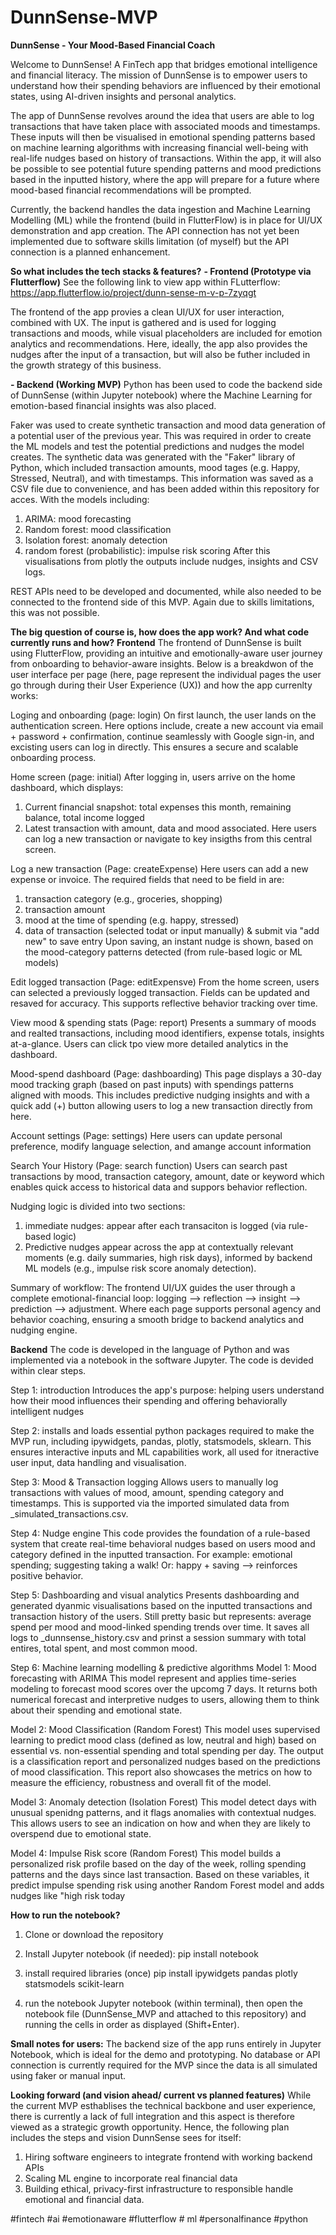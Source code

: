 # DunnSense-MVP
**DunnSense - Your Mood-Based Financial Coach**

Welcome to DunnSense! A FinTech app that bridges emotional intelligence and financial literacy. The mission of DunnSense is to empower users to understand how their spending behaviors are influenced by their emotional states, using AI-driven insights and personal analytics. 

The app of DunnSense revolves around the idea that users are able to log transactions that have taken place with associated moods and timestamps. These inputs will then be visualised in emotional spending patterns based on machine learning algorithms with increasing financial well-being with real-life nudges based on history of transactions. Within the app, it will also be possible to see potential future spending patterns and mood predictions based in the inputted history, where the app will prepare for a future where mood-based financial recommendations will be prompted. 

Currently, the backend handles the data ingestion and Machine Learning Modelling (ML) while the frontend (build in FlutterFlow) is in place for UI/UX demonstration and app creation. The API connection has not yet been implemented due to software skills limitation (of myself) but the API connection is a planned enhancement. 

**So what includes the tech stacks & features?**
**- Frontend (Prototype via Flutterflow)**
See the following link to view app within FLutterflow: https://app.flutterflow.io/project/dunn-sense-m-v-p-7zyqgt

The frontend of the app provies a clean UI/UX for user interaction, combined with UX. The input is gathered and is used for logging transactions and moods, while visual placeholders are included for emotion analytics and recommendations. Here, ideally, the app also provides the nudges after the input of a transaction, but will also be futher included in the growth strategy of this business.

**- Backend (Working MVP)**
Python has been used to code the backend side of DunnSense (within Jupyter notebook) where the Machine Learning for emotion-based financial insights was also placed.

Faker was used to create synthetic transaction and mood data generation of a potential user of the previous year. This was required in order to create the ML models and test the potential predictions and nudges the model creates. The synthetic data was generated with the "Faker" library of Python, which included transaction amounts, mood tages (e.g. Happy, Stressed, Neutral), and with timestamps. This information was saved as a CSV file due to convenience, and has been added within this repository for acces. With the models including:
1. ARIMA: mood forecasting
2. Random forest: mood classification
3. Isolation forest: anomaly detection
4. random forest (probabilistic): impulse risk scoring
After this visualisations from plotly the outputs include nudges, insights and CSV logs.

REST APIs need to be developed and documented, while also needed to be connected to the frontend side of this MVP. Again due to skills limitations, this was not possible. 

**The big question of course is, how does the app work? And what code currently runs and how?**
**Frontend**
The frontend of DunnSense is built using FlutterFlow, providing an intuitive and emotionally-aware user journey from onboarding to behavior-aware insights. Below is a breakdwon of the user interface per page (here, page represent the individual pages the user go through during their User Experience (UX)) and how the app currenlty works:

Loging and onboarding (page: login)
On first launch, the user lands on the authentication screen. Here options include, create a new account via email + password + confirmation, continue seamlessly with Google sign-in, and excisting users can log in directly. This ensures a secure and scalable onboarding process.

Home screen (page: initial)
After logging in, users arrive on the home dashboard, which displays:
1. Current financial snapshot: total expenses this month, remaining balance, total income logged
2. Latest transaction with amount, data and mood associated.
Here users can log a new transaction or navigate to key insigths from this central screen.

Log a new transaction (Page: createExpense)
Here users can add a new expense or invoice. The required fields that need to be field in are:
1. transaction category (e.g., groceries, shopping)
2. transaction amount
3. mood at the time of spending (e.g. happy, stressed)
4. data of transaction (selected todat or input manually)
& submit via "add new" to save entry
Upon saving, an instant nudge is shown, based on the mood-category patterns detected (from rule-based logic or ML models)

Edit logged transaction (Page: editExpensve)
From the home screen, users can selected a previously logged transaction. Fields can be updated and resaved for accuracy. This supports reflective behavior tracking over time.

View mood & spending stats (Page: report)
Presents a summary of moods and realted transactions, including mood identifiers, expense totals, insights at-a-glance. Users can click tpo view more detailed analytics in the dashboard.

Mood-spend dashboard (Page: dashboarding)
This page displays a 30-day mood tracking graph (based on past inputs) with spendings patterns aligned with moods. This includes predictive nudging insights and with a quick add (+) button allowing users to log a new transaction directly from here. 

Account settings (Page: settings)
Here users can update personal preference, modify language selection, and amange account information

Search Your History (Page: search function)
Users can search past transactions by mood, transaction category, amount, date or keyword which enables quick access to historical data and suppors behavior reflection.

Nudging logic is divided into two sections:
1. immediate nudges: appear after each transaciton is logged (via rule-based logic)
2. Predictive nudges appear across the app at contextually relevant moments (e.g. daily summaries, high risk days), informed by backend ML models (e.g., impulse risk score anomaly detection). 

Summary of workflow:
The frontend UI/UX guides the user through a complete emotional-financial loop: logging --> reflection --> insight --> prediction --> adjustment. Where each page supports personal agency and behavior coaching, ensuring a smooth bridge to backend analytics and nudging engine.

**Backend**
The code is developed in the language of Python and was implemented via a notebook in the software Jupyter. The code is devided within clear steps.

Step 1: introduction
Introduces the app's purpose: helping users understand how their mood influences their spending and offering behaviorally intelligent nudges

Step 2: installs and loads essential python packages required to make the MVP run, including ipywidgets, pandas, plotly, statsmodels, sklearn. This ensures interactive inputs and ML capabilities work, all used for itneractive user input, data handling and visualisation.

Step 3: Mood & Transaction logging
Allows users to manually log transactions with values of mood, amount, spending category and timestamps. This is supported via the imported simulated data from _simulated_transactions.csv.

Step 4: Nudge engine
This code provides the foundation of a rule-based system that create real-time behavioral nudges based on users mood and category defined in the inputted transaction. For example: emotional spending; suggesting taking a walk! Or: happy + saving --> reinforces positive behavior. 

Step 5: Dashboarding and visual analytics
Presents dashboarding and generated dyanmic visualisations based on the inputted transactions and transaction history of the users. Still pretty basic but represents: average spend per mood and mood-linked spending trends over time. It saves all logs to _dunnsense_history.csv and prinst a session summary with total entires, total spent, and most common mood.

Step 6: Machine learning modelling & predictive algorithms
Model 1: Mood forecasting with ARIMA
This model represent and applies time-series modeling to forecast mood scores over the upcomg 7 days. It returns both numerical forecast and interpretive nudges to users, allowing them to think about their spending and emotional state.

Model 2: Mood Classification (Random Forest)
This model uses supervised learning to predict mood class (defined as low, neutral and high) based on essential vs. non-essential spending and total spending per day. The output is a classification report and personalized nudges based on the predictions of mood classification. This report also showcases the metrics on how to measure the efficiency, robustness and overall fit of the model.

Model 3: Anomaly detection (Isolation Forest)
This model detect days with unusual spenidng patterns, and it flags anomalies with contextual nudges. This allows users to see an indication on how and when they are likely to overspend due to emotional state.

Model 4: Impulse Risk score (Random Forest)
This model builds a personalized risk profile based on the day of the week, rolling spending patterns and the days since last transaction. Based on these variables, it predict impulse spending risk using another Random Forest model and adds nudges like "high risk today

**How to run the notebook?**
1. Clone or download the repository
2. Install Jupyter notebook (if needed):
pip install notebook

3. install required libraries (once)
pip install ipywidgets pandas plotly statsmodels scikit-learn

4. run the notebook
Jupyter notebook (within terminal), then open the notebook file (DunnSense_MVP and attached to this repository) and running the cells in order as displayed (Shift+Enter).

**Small notes for users:**
The backend size of the app runs entirely in Jupyter Notebook, which is ideal for the demo and prototyping. No database or API connection is currently required for the MVP since the data is all simulated using faker or manual input. 

**Looking forward (and vision ahead/ current vs planned features)**
While the current MVP esthablises the technical backbone and user experience, there is currently a lack of full integration and this aspect is therefore viewed as a strategic growth opportunity. Hence, the following plan includes the steps and vision DunnSense sees for itself:
1. Hiring software engineers to integrate frontend with working backend APIs
2. Scaling ML engine to incorporate real financial data
3. Building ethical, privacy-first infrastructure to responsible handle emotional and financial data.

#fintech #ai #emotionaware #flutterflow # ml #personalfinance #python
